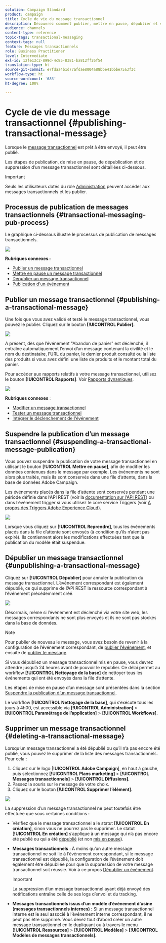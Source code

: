 ```yaml
---
solution: Campaign Standard
product: campaign
title: Cycle de vie du message transactionnel
description: Découvrez comment publier, mettre en pause, dépublier et supprimer un message transactionnel.
audience: channels
content-type: reference
topic-tags: transactional-messaging
context-tags: null
feature: Messages transactionnels
role: Business Practitioner
level: Intermediate
exl-id: 12fe13c2-899d-4c85-8381-ba812ff26f54
translation-type: ht
source-git-commit: e7fdaa4b1d77afdae8004a88bbe41bbbe75a3f3c
workflow-type: ht
source-wordcount: '683'
ht-degree: 100%

---
```


# Cycle de vie du message transactionnel {#publishing-transactional-message}

Lorsque le [message transactionnel](../../channels/using/editing-transactional-message.md) est prêt à être envoyé, il peut être publié.

Les étapes de publication, de mise en pause, de dépublication et de suppression d’un message transactionnel sont détaillées ci-dessous.

>[!IMPORTANT]
>
>Seuls les utilisateurs dotés du rôle [Administration](../../administration/using/users-management.md#functional-administrators) peuvent accéder aux messages transactionnels et les publier.

## Processus de publication de messages transactionnels {#transactional-messaging-pub-process}

Le graphique ci-dessous illustre le processus de publication de messages transactionnels.

![](assets/message-center_pub-process.png)

**Rubriques connexes :**
* [Publier un message transactionnel](#publishing-a-transactional-message)
* [Mettre en pause un message transactionnel](#suspending-a-transactional-message-publication)
* [Dépublier un message transactionnel](#unpublishing-a-transactional-message)
* [Publication d&#39;un événement](../../channels/using/publishing-transactional-event.md)

<!--## Testing a transactional message {#testing-a-transactional-message}

You first need to create a specific test profile that will allow you to properly check the transactional message.

### Defining a specific test profile {#defining-specific-test-profile}

Define a test profile that will be linked to your event, which will allow you to preview your message and send a relevant proof.

1. From the transactional message dashboard, click the **[!UICONTROL Create test profile]** button.

   ![](assets/message-center_test-profile.png)

1. Specify the information to send in JSON format in the **[!UICONTROL Event data used for personalization]** section. This is the content that will be used when previewing the message and when the test profile receives the proof.

   ![](assets/message-center_event-data.png)

   >[!NOTE]
   >
   >You can also enter the information relating to the profile table. See [Enriching the event](../../channels/using/configuring-transactional-event.md#enriching-the-transactional-message-content) and [Personalizing a transactional message](../../channels/using/editing-transactional-message.md#personalizing-a-transactional-message).

1. Once created, the test profile will be pre-specified in the transactional message. Click the **[!UICONTROL Test profiles]** block of the message to check the target of your proof.

   ![](assets/message-center_5.png)

You can also create a new test profile or use one that already exists in the **[!UICONTROL Test profiles]** menu. To do this:

1. Click the **[!UICONTROL Adobe Campaign]** logo, in the top left corner, then select **[!UICONTROL Profiles & audiences]** > **[!UICONTROL Test profiles]**.
1. In the **[!UICONTROL Event]** section, select the event that you have just created. In this example, select "Cart abandonment (EVTcartAbandonment)".
1. Specify the information to send in JSON format in the **[!UICONTROL Event data]** text box.

   ![](assets/message-center_3.png)

1. Save your changes.
1. Access the message that you created and select the updated test profile.

**Related topics:**

* [Managing test profiles](../../audiences/using/managing-test-profiles.md)
* [Creating audiences](../../audiences/using/creating-audiences.md)

### Sending the proof {#sending-proof}

Once you have created one or more specific test profiles and saved your transactional message, you can send a proof to test it.

![](assets/message-center_10.png)

The steps for sending a proof are detailed in the [Sending proofs](../../sending/using/sending-proofs.md) section.-->

## Publier un message transactionnel            {#publishing-a-transactional-message}

Une fois que vous avez validé et testé le message transactionnel, vous pouvez le publier. Cliquez sur le bouton **[!UICONTROL Publier]**.

![](assets/message-center_12.png)

A présent, dès que l’événement &quot;Abandon de panier&quot; est déclenché, il entraîne automatiquement l’envoi d’un message contenant la civilité et le nom du destinataire, l’URL du panier, le dernier produit consulté ou la liste des produits si vous avez défini une liste de produits et le montant total du panier.

Pour accéder aux rapports relatifs à votre message transactionnel, utilisez le bouton **[!UICONTROL Rapports]**. Voir [Rapports dynamiques](../../reporting/using/about-dynamic-reports.md).

![](assets/message-center_13.png)

**Rubriques connexes** :
* [Modifier un message transactionnel](../../channels/using/editing-transactional-message.md)
* [Tester un message transactionnel](../../channels/using/testing-transactional-message.md)
* [Intégrer le déclenchement de l&#39;événement](../../channels/using/getting-started-with-transactional-msg.md#integrate-event-trigger)

## Suspendre la publication d’un message transactionnel            {#suspending-a-transactional-message-publication}

Vous pouvez suspendre la publication de votre message transactionnel en utilisant le bouton **[!UICONTROL Mettre en pause]**, afin de modifier les données contenues dans le message par exemple. Les événements ne sont alors plus traités, mais ils sont conservés dans une file d’attente, dans la base de données Adobe Campaign.

Les événements placés dans la file d’attente sont conservés pendant une période définie dans l’API REST (voir la [documentation sur l&#39;API REST](../../api/using/managing-transactional-messages.md)) ou dans l’événement trigger si vous utilisez le core service Triggers (voir [À propos des Triggers Adobe Experience Cloud](../../integrating/using/about-adobe-experience-cloud-triggers.md)).

![](assets/message-center_pause.png)

Lorsque vous cliquez sur **[!UICONTROL Reprendre]**, tous les événements placés dans la file d’attente sont envoyés (à condition qu’ils n’aient pas expiré). Ils contiennent alors les modifications effectuées tant que la publication du modèle était suspendue.

## Dépublier un message transactionnel            {#unpublishing-a-transactional-message}

Cliquez sur **[!UICONTROL Dépublier]** pour annuler la publication du message transactionnel. L’événement correspondant est également dépublié, ce qui supprime de l’API REST la ressource correspondant à l’événement précédemment créé.

![](assets/message-center_unpublish-template.png)

Désormais, même si l’événement est déclenché via votre site web, les messages correspondants ne sont plus envoyés et ils ne sont pas stockés dans la base de données.

>[!NOTE]
>
>Pour publier de nouveau le message, vous avez besoin de revenir à la configuration de l’événement correspondant, de [publier l&#39;événement](../../channels/using/publishing-transactional-event.md), et ensuite de [publier le message](#publishing-a-transactional-message).

Si vous dépubliez un message transactionnel mis en pause, vous devrez attendre jusqu’à 24 heures avant de pouvoir le republier. Ce délai permet au workflow **[!UICONTROL Nettoyage de la base]** de nettoyer tous les événements qui ont été envoyés dans la file d’attente.

Les étapes de mise en pause d’un message sont présentées dans la section [Suspendre la publication d’un message transactionnel](#suspending-a-transactional-message-publication).

Le workflow **[!UICONTROL Nettoyage de la base]**, qui s’exécute tous les jours à 4h00, est accessible via **[!UICONTROL Administration]** > **[!UICONTROL Paramétrage de l’application]** > **[!UICONTROL Workflows]**.

## Supprimer un message transactionnel {#deleting-a-transactional-message}

Lorsqu’un message transactionnel a été dépublié ou qu’il n’a pas encore été publié, vous pouvez le supprimer de la liste des messages transactionnels. Pour cela :

1. Cliquez sur le logo **[!UICONTROL Adobe Campaign]**, en haut à gauche, puis sélectionnez **[!UICONTROL Plans marketing]** > **[!UICONTROL Messages transactionnels]** > **[!UICONTROL Diffusions]**.
1. Passez la souris sur le message de votre choix.
1. Cliquez sur le bouton **[!UICONTROL Supprimer l’élément]**.

![](assets/message-center_delete-template.png)

La suppression d’un message transactionnel ne peut toutefois être effectuée que sous certaines conditions :

* Vérifiez que le message transactionnel a le statut **[!UICONTROL En création]**, sinon vous ne pourrez pas le supprimer. Le statut **[!UICONTROL En création]** s’applique à un message qui n’a pas encore été publié ou qui a été [dépublié](#unpublishing-a-transactional-message) (et non [mis en pause](#suspending-a-transactional-message-publication)).

* **Messages transactionnels** : À moins qu’un autre message transactionnel ne soit lié à l’événement correspondant, si le message transactionnel est dépublié, la configuration de l’événement doit également être dépubliée pour que la suppression de votre message transactionnel soit réussie. Voir à ce propos [Dépublier un événement](../../channels/using/publishing-transactional-event.md#unpublishing-an-event).

   >[!IMPORTANT]
   >
   >La suppression d’un message transactionnel ayant déjà envoyé des notifications entraîne celle de ses logs d’envoi et du tracking.

* **Messages transactionnels issus d’un modèle d’événement d’usine (messages transactionnels internes)** : Si un message transactionnel interne est le seul associé à l’événement interne correspondant, il ne peut pas être supprimé. Vous devez tout d’abord créer un autre message transactionnel en le dupliquant ou à travers le menu **[!UICONTROL Ressources]** > **[!UICONTROL Modèles]** > **[!UICONTROL Modèles de messages transactionnels]**.

<!--## Monitoring transactional message delivery {#monitoring-transactional-message-delivery}

Once the message is published and your site integration is done, you can monitor the delivery.

To monitor transactional messaging, you need to access **execution deliveries**. An execution delivery is a non-actionable and non-functional technical message created once a month for each transactional message, and each time a transactional message is edited and published again.

1. To view the message delivery log, click the icon at the bottom right of the **[!UICONTROL Deployment]** block.

   ![](assets/message-center_access_logs.png)

1. Click the **[!UICONTROL Execution list]** tab.

   ![](assets/message-center_execution_tab.png)

1. Select the execution delivery of your choice.

   ![](assets/message-center_execution_delivery.png)

1. Click again the icon at the bottom right of the **[!UICONTROL Deployment]** block.

   ![](assets/message-center_execution_access_logs.png)

   For each execution delivery, you can consult the delivery logs as you would do for a standard delivery. For more on accessing and using the logs, see [Monitoring a delivery](../../sending/using/monitoring-a-delivery.md).

**Related topics**:
* [Publishing a transactional message](#publishing-a-transactional-message)
* [Integrate the event triggering](../../channels/using/getting-started-with-transactional-msg.md#integrate-event-trigger)

### Profile-based transactional message specificities {#profile-transactional-message-monitoring}

For profile-based transactional messages, you can monitor the following profile information.

Select the **[!UICONTROL Sending logs]** tab. In the **[!UICONTROL Status]** column, **[!UICONTROL Sent]** indicates that a profile has opted in.

![](assets/message-center_marketing_sending_logs.png)

Select the **[!UICONTROL Exclusions logs]** tab to view recipients who have been excluded from the message target, such as addresses on denylist.

![](assets/message-center_marketing_exclusion_logs.png)

For any profile that has opted out, the **[!UICONTROL Address on denylist]** typology rule excluded the corresponding recipient.

This rule is part of a specific typology that applies to all transactional messages based on the **[!UICONTROL Profile]** table.

![](assets/message-center_marketing_typology.png)

**Related topics**:

* [About typologies and typology rules](../../sending/using/about-typology-rules.md)
* [Monitoring a delivery](../../sending/using/monitoring-a-delivery.md)

## Transactional message retry process {#transactional-message-retry-process}

A temporarily undelivered transactional message is subject to automatic retries that are performed until the delivery expires. For more on the delivery duration, see [Validity period parameters](../../administration/using/configuring-email-channel.md#validity-period-parameters).

When a transactional message fails to be sent, there are two retry systems:

* At the transactional messaging level, a transactional message can fail before the event is assigned to an execution delivery, meaning between the event reception and the delivery preparation. See [Event processing retry process](#event-processing-retry-process).
* At the sending process level, once the event has been assigned to an execution delivery, the transactional message can fail due to a temporary error. See [Message sending retry process](#message-sending-retry-process).

The definition of **execution delivery** can be found in the [Monitoring transactional message delivery](#monitoring-transactional-message-delivery) section.

### Event processing retry process {#event-processing-retry-process}

When an event is triggered, it is assigned to an execution delivery.

If the event cannot be assigned to an execution delivery, the event processing is postponed. Retries are then performed until it is assigned to a new execution delivery.

>[!NOTE]
>
>A postponed event does not appear in the transactional message sending logs, because it is not assigned to an execution delivery yet.

For example, the event could not be assigned to an execution delivery because its content was not correct, there was an issue with access rights or branding, an error was detected on applying typology rules, etc. In this case, you can pause the message, edit it to fix the problem and publish it again. The retry system will then assign it to a new execution delivery.

### Message sending retry process {#message-sending-retry-process}

Once the event has been assigned to an execution delivery, the transactional message can fail due to a temporary error, if the recipient's mailbox is full for example. For more on this, see [Retries after a delivery temporary failure](../../sending/using/understanding-delivery-failures.md#retries-after-a-delivery-temporary-failure).

>[!NOTE]
>
>When an event is assigned to an execution delivery, it appears in the sending logs of this execution delivery, and only at this time. The failed deliveries are displayed in the **[!UICONTROL Execution list]** tab of the transactional message sending logs.

### Retry process limitations {#limitations}

**Sending logs update**

In the retry process, the sending logs of the new execution delivery are not immediately updated (the update is performed through a scheduled workflow). It means that the message could be in **[!UICONTROL Pending]** status even if the transactional event has been processed by the new execution delivery.

**Failed execution delivery**

You cannot stop an execution delivery. However, if the current execution delivery fails, a new one is created as soon as a new event is received, and all new events are processed by this new execution delivery. No new events are processed by the failed execution delivery.

If some events already assigned to an execution delivery have been postponed as part of the retry process and if that execution delivery fails, the retry system does not assign the postponed events to the new execution delivery, which means that these events are lost. Check the [delivery logs](#monitoring-transactional-message-delivery) to see the recipients that may have been impacted.-->

